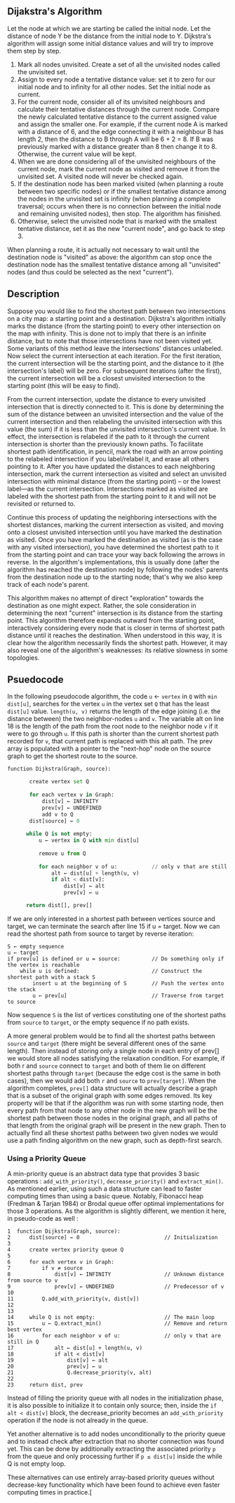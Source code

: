 ## Dijakstra's Algorithm 

Let the node at which we are starting be called the initial node. Let the distance of node Y be the distance from the initial node to Y. Dijkstra's algorithm will assign some initial distance values and will try to improve them step by step.

1. Mark all nodes unvisited. Create a set of all the unvisited nodes called the unvisited set.
2. Assign to every node a tentative distance value: set it to zero for our initial node and to infinity for all other nodes. Set the initial node as current.
3. For the current node, consider all of its unvisited neighbours and calculate their tentative distances through the current node. 
Compare the newly calculated tentative distance to the current assigned value and assign the smaller one. For example, if the current node A is marked with a distance of 6, and the edge connecting it with a neighbour B has length 2, then the distance to B through A will be 6 + 2 = 8. If B was previously marked with a distance greater than 8 then change it to 8. Otherwise, the current value will be kept.
4. When we are done considering all of the unvisited neighbours of the current node, mark the current node as visited and remove it from the unvisited set. A visited node will never be checked again.
5. If the destination node has been marked visited (when planning a route between two specific nodes) or if the smallest tentative distance among the nodes in the unvisited set is infinity (when planning a complete traversal; occurs when there is no connection between the initial node and remaining unvisited nodes), then stop. The algorithm has finished.
6. Otherwise, select the unvisited node that is marked with the smallest tentative distance, set it as the new "current node", and go back to step 3.

When planning a route, it is actually not necessary to wait until the destination node is "visited" as above: the algorithm can stop once the destination node has the smallest tentative distance among all "unvisited" nodes (and thus could be selected as the next "current"). 

## Description 

Suppose you would like to find the shortest path between two intersections on a city map: a starting point and a destination. Dijkstra's algorithm initially marks the distance (from the starting point) to every other intersection on the map with infinity. This is done not to imply that there is an infinite distance, but to note that those intersections have not been visited yet. Some variants of this method leave the intersections' distances unlabeled. Now select the current intersection at each iteration. For the first iteration, the current intersection will be the starting point, and the distance to it (the intersection's label) will be zero. For subsequent iterations (after the first), the current intersection will be a closest unvisited intersection to the starting point (this will be easy to find).

From the current intersection, update the distance to every unvisited intersection that is directly connected to it. This is done by determining the sum of the distance between an unvisited intersection and the value of the current intersection and then relabeling the unvisited intersection with this value (the sum) if it is less than the unvisited intersection's current value. In effect, the intersection is relabeled if the path to it through the current intersection is shorter than the previously known paths. To facilitate shortest path identification, in pencil, mark the road with an arrow pointing to the relabeled intersection if you label/relabel it, and erase all others pointing to it. After you have updated the distances to each neighboring intersection, mark the current intersection as visited and select an unvisited intersection with minimal distance (from the starting point) – or the lowest label—as the current intersection. Intersections marked as visited are labeled with the shortest path from the starting point to it and will not be revisited or returned to.

Continue this process of updating the neighboring intersections with the shortest distances, marking the current intersection as visited, and moving onto a closest unvisited intersection until you have marked the destination as visited. Once you have marked the destination as visited (as is the case with any visited intersection), you have determined the shortest path to it from the starting point and can trace your way back following the arrows in reverse. In the algorithm's implementations, this is usually done (after the algorithm has reached the destination node) by following the nodes' parents from the destination node up to the starting node; that's why we also keep track of each node's parent.

This algorithm makes no attempt of direct "exploration" towards the destination as one might expect. Rather, the sole consideration in determining the next "current" intersection is its distance from the starting point. This algorithm therefore expands outward from the starting point, interactively considering every node that is closer in terms of shortest path distance until it reaches the destination. When understood in this way, it is clear how the algorithm necessarily finds the shortest path. However, it may also reveal one of the algorithm's weaknesses: its relative slowness in some topologies. 

## Psuedocode 

In the following pseudocode algorithm, the code `u` ← `vertex` in `Q` with `min dist[u]`, searches for the vertex `u` in the vertex set `Q` that has the least `dist[u]` value. `length(u, v)` returns the length of the edge joining (i.e. the distance between) the two neighbor-nodes `u` and `v`. The variable alt on line 18 is the length of the path from the root node to the neighbor node `v` if it were to go through `u`. If this path is shorter than the current shortest path recorded for `v`, that current path is replaced with this alt path. The prev array is populated with a pointer to the "next-hop" node on the source graph to get the shortest route to the source. 


```py 
function Dijkstra(Graph, source):

       create vertex set Q
 
       for each vertex v in Graph:            
           dist[v] ← INFINITY                 
           prev[v] ← UNDEFINED                
           add v to Q                     
       dist[source] ← 0                       
     
      while Q is not empty:
          u ← vertex in Q with min dist[u]   
                                             
          remove u from Q
         
          for each neighbor v of u:           // only v that are still in Q
              alt ← dist[u] + length(u, v)
              if alt < dist[v]:              
                  dist[v] ← alt
                  prev[v] ← u

      return dist[], prev[]
```

If we are only interested in a shortest path between vertices source and target, we can terminate the search after line 15 if u = target. Now we can read the shortest path from source to target by reverse iteration: 


```
S ← empty sequence
u ← target
if prev[u] is defined or u = source:          // Do something only if the vertex is reachable
    while u is defined:                       // Construct the shortest path with a stack S
        insert u at the beginning of S        // Push the vertex onto the stack
        u ← prev[u]                           // Traverse from target to source
```

Now sequence `S` is the list of vertices constituting one of the shortest paths from `source` to `target`, or the empty sequence if no path exists.

A more general problem would be to find all the shortest paths between `source` and `target` (there might be several different ones of the same length). Then instead of storing only a single node in each entry of prev[] we would store all nodes satisfying the relaxation condition. For example, if both r and `source` connect to `target` and both of them lie on different shortest paths through `target` (because the edge cost is the same in both cases), then we would add both `r` and `source` to `prev[target]`. When the algorithm completes, `prev[]` data structure will actually describe a graph that is a subset of the original graph with some edges removed. Its key property will be that if the algorithm was run with some starting node, then every path from that node to any other node in the new graph will be the shortest path between those nodes in the original graph, and all paths of that length from the original graph will be present in the new graph. Then to actually find all these shortest paths between two given nodes we would use a path finding algorithm on the new graph, such as depth-first search.

### Using a Priority Queue 

A min-priority queue is an abstract data type that provides 3 basic operations : `add_with_priority()`, `decrease_priority()` and `extract_min()`. As mentioned earlier, using such a data structure can lead to faster computing times than using a basic queue. Notably, Fibonacci heap (Fredman & Tarjan 1984) or Brodal queue offer optimal implementations for those 3 operations. As the algorithm is slightly different, we mention it here, in pseudo-code as well : 

```
1  function Dijkstra(Graph, source):
2      dist[source] ← 0                           // Initialization
3
4      create vertex priority queue Q
5
6      for each vertex v in Graph:          
7          if v ≠ source
8              dist[v] ← INFINITY                 // Unknown distance from source to v
9              prev[v] ← UNDEFINED                // Predecessor of v
10
11         Q.add_with_priority(v, dist[v])
12
13
14     while Q is not empty:                      // The main loop
15         u ← Q.extract_min()                    // Remove and return best vertex
16         for each neighbor v of u:              // only v that are still in Q
17             alt ← dist[u] + length(u, v)
18             if alt < dist[v]
19                 dist[v] ← alt
20                 prev[v] ← u
21                 Q.decrease_priority(v, alt)
22
23     return dist, prev
```
Instead of filling the priority queue with all nodes in the initialization phase, it is also possible to initialize it to contain only source; then, inside the `if alt < dist[v]` block, the decrease_priority becomes an `add_with_priority` operation if the node is not already in the queue.

Yet another alternative is to add nodes unconditionally to the priority queue and to instead check after extraction that no shorter connection was found yet. This can be done by additionally extracting the associated priority `p` from the queue and only processing further if `p ≤ dist[u]` inside the while Q is not empty loop.

These alternatives can use entirely array-based priority queues without decrease-key functionality which have been found to achieve even faster computing times in practice.[